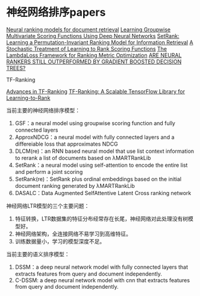 # 神经网络排序papers

[Neural ranking models for document retrieval](https://arxiv.org/abs/2102.11903)
[Learning Groupwise Multivariate Scoring Functions Using Deep Neural Networks](https://arxiv.org/abs/1811.04415)
[SetRank: Learning a Permutation-Invariant Ranking Model for Information Retrieval](https://www.semanticscholar.org/paper/SetRank%3A-Learning-a-Permutation-Invariant-Ranking-Pang-Xu/4697e5bd734131c0898d0dfe9351dd0ecc0c2c56)
[A Stochastic Treatment of Learning to Rank Scoring Functions](https://dl.acm.org/doi/10.1145/3336191.3371844)
[The LambdaLoss Framework for Ranking Metric Optimization](https://research.google/pubs/pub47258/)
[ARE NEURAL RANKERS STILL OUTPERFORMED BY GRADIENT BOOSTED DECISION TREES?](https://research.google/pubs/pub50030/)

TF-Ranking

[Advances in TF-Ranking](https://ai.googleblog.com/2021/07/advances-in-tf-ranking.html)
[TF-Ranking: A Scalable TensorFlow Library for Learning-to-Rank](https://ai.googleblog.com/2018/12/tf-ranking-scalable-tensorflow-library.html)

当前主要的神经网络排序模型：

1. GSF：a neural model using groupwise scoring function and fully connected layers
2. ApproxNDCG：a neural model with fully connected layers and a differeiable loss that approximates NDCG
3. DLCM(re)：an RNN based neural model that use list context information to rerank a list of documents based on λMARTRankLib
4. SetRank：a neural model using self-attention to encode the entire list and perform a joint scoring
5. SetRank(re)：SetRank plus ordinal embeddings based on the initial document ranking generated by λMARTRankLib
6. DASALC：Data Augmented SelfAttentive Latent Cross ranking network

神经网络LTR模型的三个主要问题：

1. 特征转换，LTR数据集的特征分布经常存在长尾，神经网络对此处理没有树模型好。
2. 神经网络架构，全连接网络不易学习到高维特征。
3. 训练数据量小，学习的模型深度不足。

当前主要的语义排序模型：

1. DSSM：a deep neural network model with fully connected layers that extracts features from query and document independently.
2. C-DSSM: a deep neural network model with cnn that extracts features from query and document independently.
